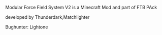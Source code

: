 Modular Force Field System V2 is a Minecraft Mod and part of FTB PAck

 developed by Thunderdark,Matchlighter
 
 Bughunter: Lightone